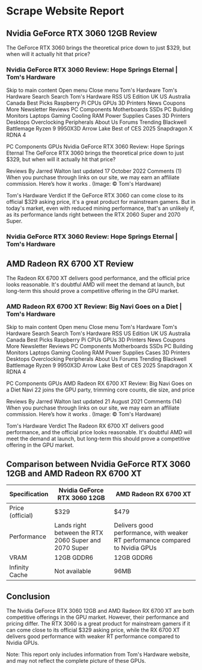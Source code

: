 # Scrape Website Report
## Nvidia GeForce RTX 3060 12GB Review
The GeForce RTX 3060 brings the theoretical price down to just $329, but when will it actually hit that price?

### Nvidia GeForce RTX 3060 Review: Hope Springs Eternal | Tom's Hardware

Skip to main content
Open menu
Close menu
Tom's Hardware
Tom's Hardware
Search
Search Tom's Hardware
RSS
US Edition UK US Australia Canada
Best Picks
Raspberry Pi
CPUs
GPUs
3D Printers
News
Coupons
More
Newsletter
Reviews
PC Components
Motherboards
SSDs
PC Building
Monitors
Laptops
Gaming
Cooling
RAM
Power Supplies
Cases
3D Printers
Desktops
Overclocking
Peripherals
About Us
Forums
Trending Blackwell Battlemage Ryzen 9 9950X3D Arrow Lake Best of CES 2025 Snapdragon X RDNA 4

PC Components
GPUs
Nvidia GeForce RTX 3060 Review: Hope Springs Eternal
The GeForce RTX 3060 brings the theoretical price down to just $329, but when will it actually hit that price?

Reviews
By Jarred Walton last updated 17 October 2022
Comments (1)
When you purchase through links on our site, we may earn an affiliate commission. Here’s how it works .
(Image: © Tom's Hardware)

Tom's Hardware Verdict
If the GeForce RTX 3060 can come close to its official $329 asking price, it's a great product for mainstream gamers. But in today's market, even with reduced mining performance, that's an unlikely if, as its performance lands right between the RTX 2060 Super and 2070 Super.

### Nvidia GeForce RTX 3060 Review: Hope Springs Eternal | Tom's Hardware

## AMD Radeon RX 6700 XT Review
The Radeon RX 6700 XT delivers good performance, and the official price looks reasonable. It's doubtful AMD will meet the demand at launch, but long-term this should prove a competitive offering in the GPU market.

### AMD Radeon RX 6700 XT Review: Big Navi Goes on a Diet | Tom's Hardware

Skip to main content
Open menu
Close menu
Tom's Hardware
Tom's Hardware
Search
Search Tom's Hardware
RSS
US Edition UK US Australia Canada
Best Picks
Raspberry Pi
CPUs
GPUs
3D Printers
News
Coupons
More
Newsletter
Reviews
PC Components
Motherboards
SSDs
PC Building
Monitors
Laptops
Gaming
Cooling
RAM
Power Supplies
Cases
3D Printers
Desktops
Overclocking
Peripherals
About Us
Forums
Trending Blackwell Battlemage Ryzen 9 9950X3D Arrow Lake Best of CES 2025 Snapdragon X RDNA 4

PC Components
GPUs
AMD Radeon RX 6700 XT Review: Big Navi Goes on a Diet
Navi 22 joins the GPU party, trimming core counts, die size, and price

Reviews
By Jarred Walton last updated 21 August 2021
Comments (14)
When you purchase through links on our site, we may earn an affiliate commission. Here’s how it works .
(Image: © Tom's Hardware)

Tom's Hardware Verdict
The Radeon RX 6700 XT delivers good performance, and the official price looks reasonable. It's doubtful AMD will meet the demand at launch, but long-term this should prove a competitive offering in the GPU market.

## Comparison between Nvidia GeForce RTX 3060 12GB and AMD Radeon RX 6700 XT

| Specification | Nvidia GeForce RTX 3060 12GB | AMD Radeon RX 6700 XT |
| --- | --- | --- |
| Price (official) | $329 | $479 |
| Performance | Lands right between the RTX 2060 Super and 2070 Super | Delivers good performance, with weaker RT performance compared to Nvidia GPUs |
| VRAM | 12GB GDDR6 | 12GB GDDR6 |
| Infinity Cache | Not available | 96MB |

## Conclusion
The Nvidia GeForce RTX 3060 12GB and AMD Radeon RX 6700 XT are both competitive offerings in the GPU market. However, their performance and pricing differ. The RTX 3060 is a great product for mainstream gamers if it can come close to its official $329 asking price, while the RX 6700 XT delivers good performance with weaker RT performance compared to Nvidia GPUs.

Note: This report only includes information from Tom's Hardware website, and may not reflect the complete picture of these GPUs.